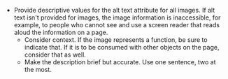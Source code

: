 - Provide descriptive values for the alt text attribute for all images.
  If alt text isn't provided for images, the image information is inaccessible, for example, to people who cannot see and use a screen reader that reads aloud the information on a page.
  - Consider context. If the image represents a function, be sure to indicate that. If it is to be consumed with other objects on the page, consider that as well.
  - Make the description brief but accurate. Use one sentence, two at the most.
